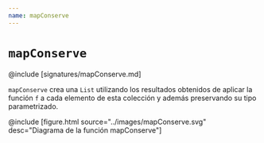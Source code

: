 ```yaml
---
name: mapConserve
---
```


# `mapConserve`

@include [signatures/mapConserve.md]

`mapConserve` crea una `List` utilizando los resultados obtenidos de aplicar la función `f` a cada elemento de esta colección y además preservando su tipo parametrizado.

@include [figure.html source="../images/mapConserve.svg" desc="Diagrama de la función mapConserve"]
